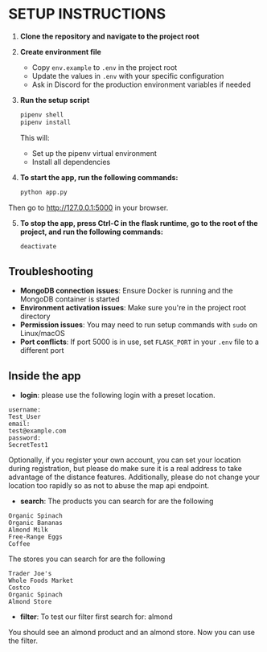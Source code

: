 # SETUP INSTRUCTIONS

1. **Clone the repository and navigate to the project root**

2. **Create environment file**
   - Copy `env.example` to `.env` in the project root
   - Update the values in `.env` with your specific configuration
   - Ask in Discord for the production environment variables if needed

3. **Run the setup script**
   ```bash
   pipenv shell
   pipenv install
   ```
   This will:
   - Set up the pipenv virtual environment
   - Install all dependencies

4. **To start the app, run the following commands:**

    ```bash
   python app.py
    ```
Then go to http://127.0.0.1:5000 in your browser.

5. **To stop the app, press Ctrl-C in the flask runtime, go to the root of the project, and run the following commands:**

    ```bash
    deactivate
    ```

## Troubleshooting

- **MongoDB connection issues**: Ensure Docker is running and the MongoDB container is started
- **Environment activation issues**: Make sure you're in the project root directory
- **Permission issues**: You may need to run setup commands with `sudo` on Linux/macOS
- **Port conflicts**: If port 5000 is in use, set `FLASK_PORT` in your `.env` file to a different port

## Inside the app

- **login**: please use the following login with a preset location.
```
username:
Test_User
email:
test@example.com
password:
SecretTest1
```
 Optionally, if you register your own account, you can set your location during registration, but please do make sure it is a real address to take advantage of the distance features. Additionally, please do not change your location too rapidly so as not to abuse the map api endpoint.
 
- **search**: 
The products you can search for are the following
```
Organic Spinach
Organic Bananas
Almond Milk
Free-Range Eggs
Coffee
```
The stores you can search for are the following
```
Trader Joe's
Whole Foods Market
Costco
Organic Spinach
Almond Store
```
- **filter**: 
To test our filter first search for:
almond

You should see an almond product and an almond store. 
Now you can use the filter. 